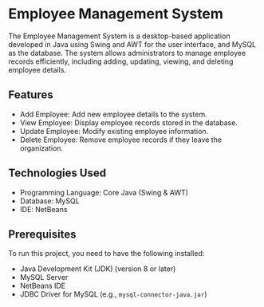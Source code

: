 # Employee Management System

The Employee Management System is a desktop-based application developed in Java using Swing and AWT for the user interface, and MySQL as the database. The system allows administrators to manage employee records efficiently, including adding, updating, viewing, and deleting employee details.


## Features

- Add Employee: Add new employee details to the system.
- View Employee: Display employee records stored in the database.
- Update Employee: Modify existing employee information.
- Delete Employee: Remove employee records if they leave the organization.


## Technologies Used

- Programming Language: Core Java (Swing & AWT)
- Database: MySQL
- IDE: NetBeans

## Prerequisites

To run this project, you need to have the following installed:

- Java Development Kit (JDK) (version 8 or later)
- MySQL Server
- NetBeans IDE
- JDBC Driver for MySQL (e.g., `mysql-connector-java.jar`)
